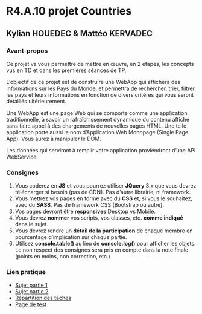 # R4.A.10 projet Countries

## Kylian HOUEDEC & Mattéo KERVADEC

### Avant-propos

Ce projet va vous permettre de mettre en œuvre, en 2 étapes, les concepts vus en TD et dans les premières séances de TP.

L’objectif de ce projet est de construire une WebApp qui affichera des informations sur les Pays du Monde, et permettra de rechercher, trier, filtrer les pays et leurs informations en fonction de divers critères qui vous seront détaillés ultérieurement.

Une WebApp est une page Web qui se comporte comme une application traditionnelle, à savoir un rafraîchissement dynamique du contenu affiché sans faire appel à des chargements de nouvelles pages HTML. Une telle application porte aussi le nom
d’Application Web Monopage (Single Page App). Vous aurez à manipuler le DOM.

Les données qui serviront à remplir votre application proviendront d’une API WebService.

### Consignes

1. Vous coderez en **JS** et vous pourrez utiliser **JQuery** 3.x que vous devrez télécharger si besoin (pas de CDN). Pas d’autre librairie, ni framework.
2. Vous mettrez vos pages en forme avec du **CSS** et, si vous le souhaitez, avec du **SASS**. Pas de framework CSS (Bootstrap ou autre).
3. Vos pages devront être **responsives** Desktop vs Mobile.
4. Vous devrez **nommer** vos scripts, vos classes, etc. **comme indiqué** dans le sujet.
5. Vous devrez rendre un **détail de la participation** de chaque membre en pourcentage d’implication sur chaque partie.
6. Utilisez **console.table()** au lieu de **console.log()** pour afficher les objets. Le non respect des consignes sera pris en compte dans la note finale (points en moins, non correction, etc.)

### Lien pratique

- [Sujet partie 1](sujet/Projet%20Countries%20-%20Partie%201.pdf)
- [Sujet partie 2]()
- [Répartition des tâches](./repartition.txt)
- [Page de test](https://matteo-k.github.io/R4.10Countries/html/test/test.html)
